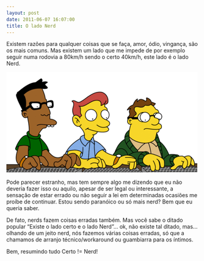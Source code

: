 ```yaml
---
layout: post
date: 2011-06-07 16:07:00
title: O lado Nerd
---
```


Existem razões para qualquer coisas que se faça, amor, ódio, vingança, são os mais comuns. Mas existem um lado que me impede de por exemplo seguir numa rodovia a 80km/h sendo o certo 40km/h, este lado é o lado Nerd.

<img src="/img/posts/lado_nerd.gif">

Pode parecer estranho, mas tem sempre algo me dizendo que eu não deveria fazer isso ou aquilo, apesar de ser legal ou interessante, a sensação de estar errado ou não seguir a lei em determinadas ocasiões me proíbe de continuar. Estou sendo paranóico ou só mais nerd? Bem que eu queria saber.

De fato, nerds fazem coisas erradas também. Mas você sabe o ditado popular “Existe o lado certo e o lado Nerd”… ok, não existe tal ditado, mas… olhando de um jeito nerd, nós fazemos várias coisas erradas, só que a chamamos de arranjo técnico/workaround ou guambiarra para os íntimos.

Bem, resumindo tudo Certo != Nerd!